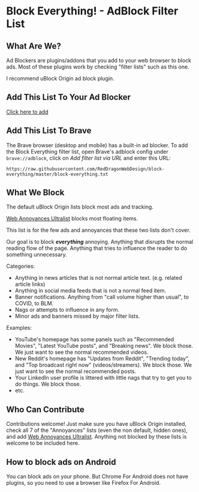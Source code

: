 # Block Everything! - AdBlock Filter List

## What Are We?

Ad Blockers are plugins/addons that you add to your web browser to block ads. Most of these plugins work by checking "filter lists" such as this one.

I recommend uBlock Origin ad block plugin.

## Add This List To Your Ad Blocker

[Click here to add](https://subscribe.adblockplus.org/?location=https://raw.githubusercontent.com/RedDragonWebDesign/block-everything/master/block-everything.txt&title=Block%20Everything%21)

## Add This List To Brave

The Brave browser (desktop and mobile) has a built-in ad blocker.
To add the Block Everything filter list, open Brave's adblock config under `brave://adblock`, click on *Add filter list via URL* and enter this URL:

```
https://raw.githubusercontent.com/RedDragonWebDesign/block-everything/master/block-everything.txt
```

## What We Block

The default uBlock Origin lists block most ads and tracking.

[Web Annoyances Ultralist](https://github.com/yourduskquibbles/webannoyances) blocks most floating items.

This list is for the few ads and annoyances that these two lists don't cover.

Our goal is to block ***everything*** annoying. Anything that disrupts the normal reading flow of the page. Anything that tries to influence the reader to do something unnecessary.

Categories:

- Anything in news articles that is not normal article text. (e.g. related article links)
- Anything in social media feeds that is not a normal feed item.
- Banner notifications. Anything from "call volume higher than usual", to COVID, to BLM.
- Nags or attempts to influence in any form.
- Minor ads and banners missed by major filter lists.

Examples:

- YouTube's homepage has some panels such as "Recommended Movies", "Latest YouTube posts", and "Breaking news". We block those. We just want to see the normal recommended videos.
- New Reddit's homepage has "Updates from Reddit", "Trending today", and "Top broadcast right now" (videos/streamers). We block those. We just want to see the normal recommended posts.
- Your LinkedIn user profile is littered with little nags that try to get you to do things. We block those.
- etc.

## Who Can Contribute

Contributions welcome! Just make sure you have uBlock Origin installed, check all 7 of the "Annoyances" lists (even the non default, hidden ones), and add [Web Annoyances Ultralist](https://subscribe.adblockplus.org/?location=https://raw.githubusercontent.com/yourduskquibbles/webannoyances/master/ultralist.txt&title=Web%20Annoyances%20Ultralist). Anything not blocked by these lists is welcome to be included here.

## How to block ads on Android

You can block ads on your phone. But Chrome For Android does not have plugins, so you need to use a browser like Firefox For Android.
